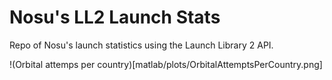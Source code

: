 # Nosu's LL2 Launch Stats
Repo of Nosu's launch statistics using the Launch Library 2 API.

!(Orbital attemps per country)[matlab/plots/OrbitalAttemptsPerCountry.png]
